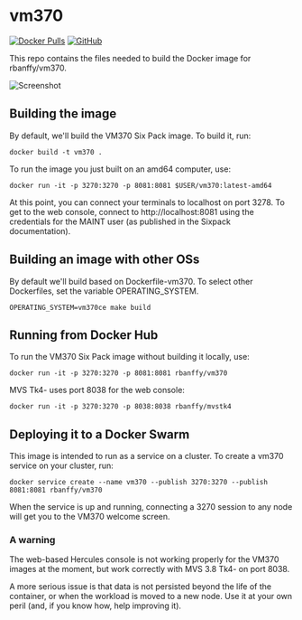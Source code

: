 # vm370

[![Docker Pulls](https://img.shields.io/docker/pulls/rbanffy/vm370.svg)](https://hub.docker.com/r/rbanffy/vm370/)
[![GitHub](https://img.shields.io/github/license/rbanffy/vm370.svg)](https://github.com/rbanffy/vm370)

This repo contains the files needed to build the Docker image for rbanffy/vm370.

![Screenshot](https://raw.githubusercontent.com/wiki/rbanffy/vm370/screenshot.png)

## Building the image

By default, we'll build the VM370 Six Pack image. To build it, run:

```shell
docker build -t vm370 .
```

To run the image you just built on an amd64 computer, use:

```shell
docker run -it -p 3270:3270 -p 8081:8081 $USER/vm370:latest-amd64
```

At this point, you can connect your terminals to localhost on port 3278. To
get to the web console, connect to http://localhost:8081 using the credentials
for the MAINT user (as published in the Sixpack documentation).

## Building an image with other OSs

By default we'll build based on Dockerfile-vm370. To select other Dockerfiles,
set the variable OPERATING_SYSTEM.

```shell
OPERATING_SYSTEM=vm370ce make build
```

## Running from Docker Hub

To run the VM370 Six Pack image without building it locally, use:

```shell
docker run -it -p 3270:3270 -p 8081:8081 rbanffy/vm370
```

MVS Tk4- uses port 8038 for the web console:

```shell
docker run -it -p 3270:3270 -p 8038:8038 rbanffy/mvstk4
```

## Deploying it to a Docker Swarm

This image is intended to run as a service on a cluster. To create a vm370
service on your cluster, run:

```shell
docker service create --name vm370 --publish 3270:3270 --publish 8081:8081 rbanffy/vm370
```

When the service is up and running, connecting a 3270 session to any node will
get you to the VM370 welcome screen.

### A warning

The web-based Hercules console is not working properly for the VM370 images at
the moment, but work correctly with MVS 3.8 Tk4- on port 8038.

A more serious issue is that data is not persisted beyond the life of the
container, or when the workload is moved to a new node. Use it at your own
peril (and, if you know how, help improving it).
